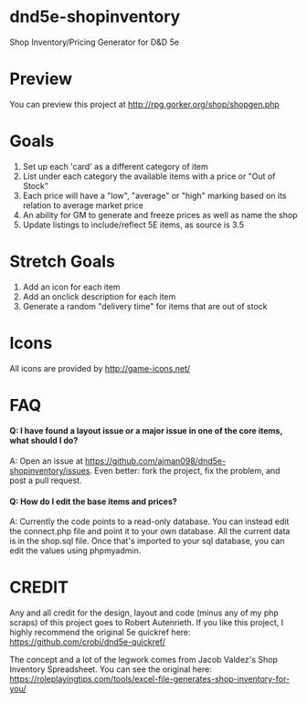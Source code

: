 dnd5e-shopinventory
===================

Shop Inventory/Pricing Generator for D&amp;D 5e


Preview
=======

You can preview this project at http://rpg.gorker.org/shop/shopgen.php


Goals
=====

1. Set up each 'card' as a different category of item
2. List under each category the available items with a price or "Out of Stock"
3. Each price will have a "low", "average" or "high" marking based on its relation to average market price
4. An ability for GM to generate and freeze prices as well as name the shop
5. Update listings to include/reflect 5E items, as source is 3.5


Stretch Goals
=============

1. Add an icon for each item
2. Add an onclick description for each item
3. Generate a random "delivery time" for items that are out of stock


Icons
=====

All icons are provided by http://game-icons.net/


FAQ
===

#### Q: I have found a layout issue or a major issue in one of the core items, what should I do? ####
A: Open an issue at https://github.com/ajman098/dnd5e-shopinventory/issues. Even better: fork the project, fix the problem, and post a pull request.

#### Q: How do I edit the base items and prices? ####
A: Currently the code points to a read-only database. You can instead edit the connect.php file and point it to your own database. All the current data is in the shop.sql file. Once that's imported to your sql database, you can edit the values using phpmyadmin.


CREDIT
======

Any and all credit for the design, layout and code (minus any of my php scraps) of this project goes to Robert Autenrieth. If you like this project, I highly recommend the original 5e quickref here: https://github.com/crobi/dnd5e-quickref/

The concept and a lot of the legwork comes from Jacob Valdez's Shop Inventory Spreadsheet. You can see the original here: https://roleplayingtips.com/tools/excel-file-generates-shop-inventory-for-you/
